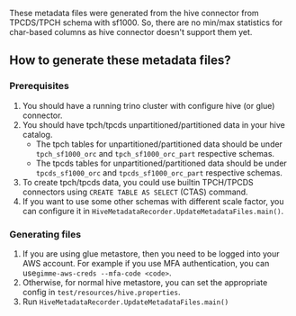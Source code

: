 These metadata files were generated from the hive connector from TPCDS/TPCH schema with sf1000.
So, there are no min/max statistics for char-based columns as hive connector doesn't support them yet.

## How to generate these metadata files?

### Prerequisites
1. You should have a running trino cluster with configure hive (or glue) connector.
2. You should have tpch/tpcds unpartitioned/partitioned data in your hive catalog.
    - The tpch tables for unpartitioned/partitioned data should be under `tpch_sf1000_orc` and `tpch_sf1000_orc_part` respective schemas.
    - The tpcds tables for unpartitioned/partitioned data should be under `tpcds_sf1000_orc` and `tpcds_sf1000_orc_part` respective schemas.
3. To create tpch/tpcds data, you could use builtin TPCH/TPCDS connectors using `CREATE TABLE AS SELECT` (CTAS) command.
4. If you want to use some other schemas with different scale factor, you can configure it in
   `HiveMetadataRecorder.UpdateMetadataFiles.main()`.

### Generating files
1. If you are using glue metastore, then you need to be logged into your AWS account. For example if you use 
   MFA authentication, you can use`gimme-aws-creds --mfa-code <code>`.
2. Otherwise, for normal hive metastore, you can set the appropriate config in `test/resources/hive.properties`.
2. Run `HiveMetadataRecorder.UpdateMetadataFiles.main()`
